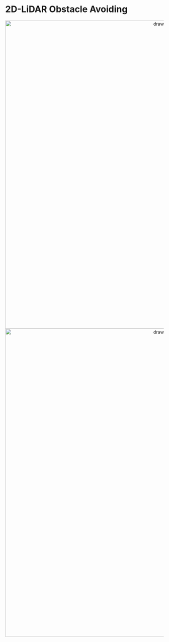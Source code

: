 # 2D-LiDAR Obstacle Avoiding

<center><img src="https://github.com/SeunghyunLim/2D-LiDAR/blob/main/gif/2dLiDAR_avoiding.gif" alt="drawing" width="980"/></center>


<center><img src="https://github.com/SeunghyunLim/2D-LiDAR/blob/main/gif/2dLiDAR_avoiding_smooth.gif" alt="drawing" width="980"/></center>
